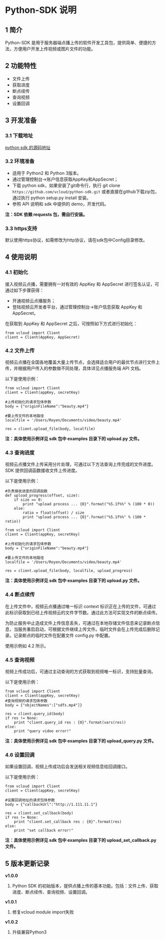 # Python-SDK 说明

## 1 简介

Python-SDK 是用于服务器端点播上传的软件开发工具包，提供简单、便捷的方法，方便用户开发上传视频或图片文件的功能。

## 2 功能特性

- 文件上传
- 获取进度
- 断点续传
- 查询视频
- 设置回调

## 3 开发准备

### 3.1 下载地址

[python sdk 的源码地址](https://github.com/vcloud163/python-sdk.git "python sdk 的源码地址")


### 3.2 环境准备

- 适用于 Python2 和 Python 3版本。
- 通过管理控制台->账户信息获取AppKey和AppSecret；
- 下载 python sdk，如果安装了git命令行，执行 git clone `https://github.com/vcloud/python-sdk.git` 或者直接在github下载zip包，通过执行 python setup.py install 安装。
- 参照 API 说明和 sdk 中提供的 demo，开发代码。

**注：SDK 依赖 requests 包，需自行安装。**

### 3.3 https支持

默认使用https协议，如需修改为http协议，请在sdk包中Config目录修改。

## 4 使用说明

### 4.1 初始化

接入视频云点播，需要拥有一对有效的 AppKey 和 AppSecret 进行签名认证，可通过如下步骤获得：

- 开通视频云点播服务；
- 登陆视频云开发者平台，通过管理控制台->账户信息获取 AppKey 和 AppSecret。

在获取到 AppKey 和 AppSecret 之后，可按照如下方式进行初始化：

	from vcloud import Client
	client = Client(AppKey, AppSecret)

### 4.2 文件上传

视频云点播在全国各地覆盖大量上传节点，会选择适合用户的最优节点进行文件上传，并根据用户传入的参数做不同处理，具体详见点播服务端 API 文档。

以下是使用示例：

	from vcloud import Client
	client = Client(appKey, secretKey)
	
	#上传初始化的请求包体参数
	body = {"originFileName":"beauty.mp4"}
	
	#要上传文件的本地路径
	localfile = '/Users/Royen/Documents/video/beauty.mp4'

	res = client.upload_file(body, localfile)

**注：具体使用示例详见 sdk 包中 examples 目录下的 upload.py 文件。**

### 4.3 查询进度

视频云点播文件上传采用分片处理，可通过以下方法查询上传完成的文件进度。SDK 提供回调函数接收文件上传进度。

以下是使用示例：
	
	#负责接收进度的回调函数
	def upload_progress(offset, size):
		if size == 0:
			print "upload process ... {0}".format("%5.1f%%" % (100 * 0))
		else:
			ratio = float(offset) / size
			print "upload process ... {0}".format("%5.1f%%" % (100 * ratio))

	from vcloud import Client
	client = Client(appKey, secretKey)
		
	#上传初始化的请求包体参数
	body = {"originFileName":"beauty.mp4"}
		
	#要上传文件的本地路径
	localfile = '/Users/Royen/Documents/video/beauty.mp4'
	
	res = client.upload_file(body, localfile, upload_progress)


**注：具体使用示例详见 sdk 包中 examples 目录下的 upload.py 文件。**

### 4.4 断点续传

在上传文件中，视频云点播通过唯一标识 context 标识正在上传的文件，可通过此标识获取到已经上传视频云的文件字节数。通过此方法可实现文件的断点续传。

为防止服务中止造成文件上传信息丢失，可通过在本地存储文件信息来记录断点信息，当服务重启启动，可根据文件继续上传文件。临时文件会在上传完成后删除记录。记录断点的临时文件在配置文件 config.py 中配置。

使用示例如 4.2 所示。

### 4.5 查询视频

视频上传成功后，可通过主动查询的方式获取到视频唯一标识，支持批量查询。

以下是使用示例：

	from vcloud import Client
	client = Client(appKey, secretKey)
	#查询视频的请求包体参数
	body = {"objectNames":["sdfs.mp4"]}
		
	res = client.query_id(body)
	if res != None:
		print "client.query_id res : {0}".format(vars(res))
	else:
		print "query video error!"

**注：具体使用示例详见 sdk 包中 examples 目录下的 upload_query.py 文件。**

### 4.6 设置回调

如果设置回调，视频上传成功后会发送相关视频信息给回调接口。

以下是使用示例：

	from vcloud import Client
	client = Client(appKey, secretKey)
	
	#设置回调地址的请求包体参数
	body = {"callbackUrl":"http://1.111.11.1"}
	
	res = client.set_callback(body)
	if res != None:
		print "client.set_callback res : {0}".format(res)
	else:
		print "set callback error!"

**注：具体使用示例详见 sdk 包中 examples 目录下的 upload_set_callback.py 文件。**

## 5 版本更新记录

**v1.0.0**

1. Python SDK 的初始版本，提供点播上传的基本功能。包括：文件上传、获取进度、断点续传、查询视频、设置回调。

**v1.0.1**

1. 修复vcloud module import失败

**v1.0.2**

1. 升级兼容Python3